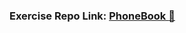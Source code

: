 ### Exercise Repo Link:  <a href="https://github.com/ErickEpnf18/phonebook" target="_blank">PhoneBook :rocket:</a> 

